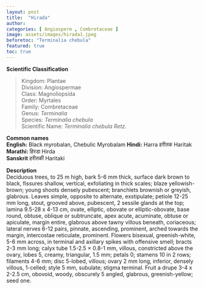 ```yaml
---
layout: post
title:  "Hirada"
author: 
categories: [ Angiosperm , Combretaceae ]
image: assets/images/hirada1.jpeg
beforetoc: "Terminalia chebula"
featured: true
toc: true
---
```

  
**Scientific Classification**  
>Kingdom:			Plantae  
>Division:			Angiospermae  
>Class:				Magnoliopsida  
>Order:				Myrtales  
>Family:			Combretaceae  
>Genus:				*Terminalia*  
>Species:			*Terminalia chebula*  
>Scientific Name:	*Terminalia chebula Retz.*  
  
**Common names**  
**English:** Black myrobalan, Chebulic Myrobalam
**Hindi:**  Harra हरीतक Haritak
**Marathi:** हिरडा Hirda  
**Sanskrit** हरीतकी Haritaki
  
**Description**  
Deciduous trees, to 25 m high, bark 5-6 mm thick, surface dark brown to black, fissures shallow, vertical, exfoliating in thick scales; blaze yellowish-brown; young shoots densely pubescent; branchlets brownish or greyish, glabrous. Leaves simple, opposite to alternate, exstipulate; petiole 12-25 mm long, stout, grooved above, pubescent, 2 sessile glands at the top; lamina 9.5-28 x 4-13 cm, ovate, elliptic, obovate or elliptic-obovate, base round, obtuse, oblique or subtruncate, apex acute, acuminate, obtuse or apiculate, margin entire, glabrous above tawny villous beneath, coriaceous; lateral nerves 6-12 pairs, pinnate, ascending, prominent, arched towards the margin, intercostae reticulate, prominent. Flowers bisexual, greenish-white, 5-6 mm across, in terminal and axillary spikes with offensive smell; bracts 2-3 mm long; calyx tube 1.5-2.5 × 0.8-1 mm, villous, constricted above the ovary, lobes 5, creamy, triangular, 1.5 mm; petals 0; stamens 10 in 2 rows; filaments 4-6 mm; disc 5-lobed, villous; ovary 2 mm long, inferior, densely villous, 1-celled; style 5 mm, subulate; stigma terminal. Fruit a drupe 3-4 x 2-2.5 cm, obovoid, woody, obscurely 5 angled, glabrous, greenish-yellow; seed one.

